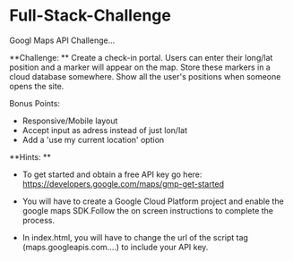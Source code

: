 # Full-Stack-Challenge
Googl Maps API Challenge...

**Challenge: **
Create a check-in portal. Users can enter their long/lat position and a marker will appear on the map.
Store these markers in a cloud database somewhere. Show all the user's positions when someone opens the site. 

Bonus Points: 
* Responsive/Mobile layout 
* Accept input as adress instead of just lon/lat
* Add a 'use my current location' option

**Hints: **
* To get started and obtain a free API key go here:
https://developers.google.com/maps/gmp-get-started

* You will have to create a Google Cloud Platform project and enable the google maps SDK.Follow the on screen instructions to complete the process. 

* In index.html, you will have to change the url of the script tag (maps.googleapis.com....) to include your API key. 